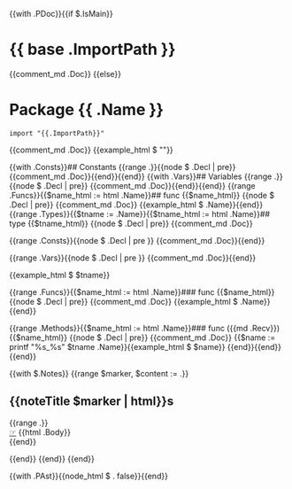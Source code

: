 {{with .PDoc}}{{if $.IsMain}}
# {{ base .ImportPath }}

{{comment_md .Doc}}
{{else}}
# Package {{ .Name }}
    import "{{.ImportPath}}"

{{comment_md .Doc}}
{{example_html $ ""}}

<!-- Table of Contents  -->


<!-- !Table of Contents  -->

{{with .Consts}}## Constants <a name="constants"></a>
{{range .}}{{node $ .Decl | pre}}
{{comment_md .Doc}}{{end}}{{end}}
{{with .Vars}}## Variables <a name="variables"></a>
{{range .}}{{node $ .Decl | pre}}
{{comment_md .Doc}}{{end}}{{end}}
{{range .Funcs}}{{$name_html := html .Name}}## func {{$name_html}} <a name="funcs"></a>
{{node $ .Decl | pre}}
{{comment_md .Doc}}
{{example_html $ .Name}}{{end}}
{{range .Types}}{{$tname := .Name}}{{$tname_html := html .Name}}## type {{$tname_html}} <a name="{{$tname}}"></a>
{{node $ .Decl | pre}}
{{comment_md .Doc}}

{{range .Consts}}{{node $ .Decl | pre }}
{{comment_md .Doc}}{{end}}

{{range .Vars}}{{node $ .Decl | pre }}
{{comment_md .Doc}}{{end}}

{{example_html $ $tname}}

{{range .Funcs}}{{$name_html := html .Name}}### func {{$name_html}}
{{node $ .Decl | pre}}
{{comment_md .Doc}}
{{example_html $ .Name}}{{end}}

{{range .Methods}}{{$name_html := html .Name}}### func ({{md .Recv}}) {{$name_html}}
{{node $ .Decl | pre}}
{{comment_md .Doc}}
{{$name := printf "%s_%s" $tname .Name}}{{example_html $ $name}}
{{end}}{{end}}{{end}}

{{with $.Notes}}
{{range $marker, $content := .}}
## {{noteTitle $marker | html}}s
<ul style="list-style: none; padding: 0;">
{{range .}}
<li><a href="{{posLink_url $ .}}">&#x261e;</a> {{html .Body}}</li>
{{end}}
</ul>
{{end}}
{{end}}
{{end}}

{{with .PAst}}{{node_html $ . false}}{{end}}

